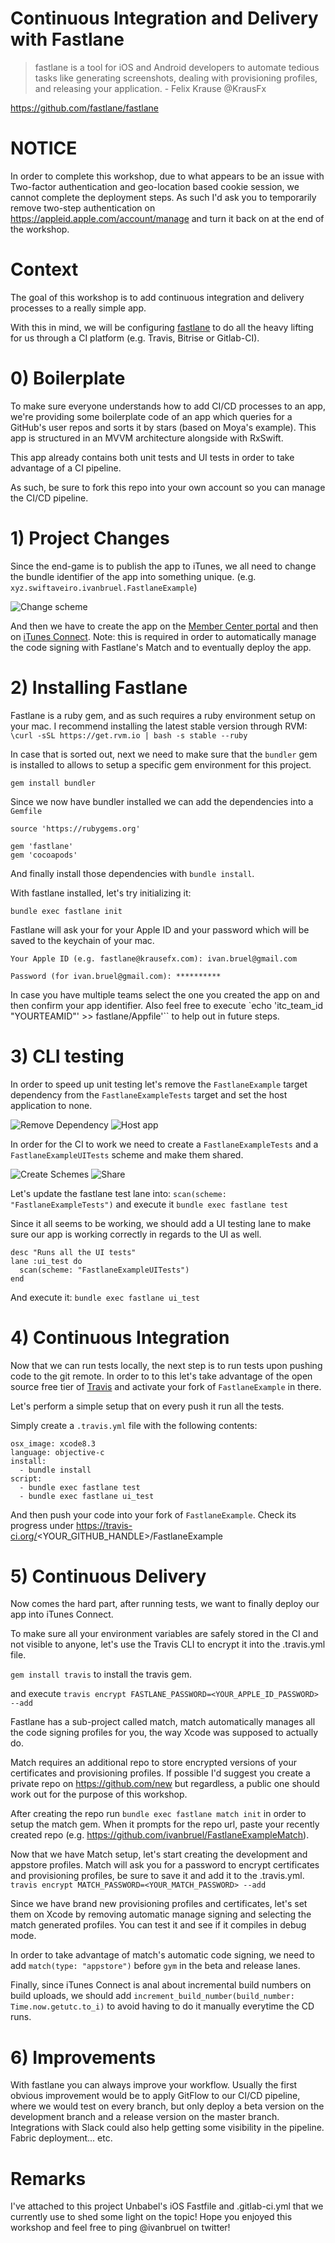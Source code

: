 Continuous Integration and Delivery with Fastlane
=========

> fastlane is a tool for iOS and Android developers to automate tedious tasks like generating screenshots, dealing with provisioning profiles, and releasing your application. - Felix Krause @KrausFx

https://github.com/fastlane/fastlane

# NOTICE

In order to complete this workshop, due to what appears to be an issue with Two-factor authentication and geo-location based cookie session,  we cannot complete the deployment steps. As such I'd ask you to temporarily remove two-step authentication on https://appleid.apple.com/account/manage and turn it back on at the end of the workshop.

# Context

The goal of this workshop is to add continuous integration and delivery processes to a really simple app.

With this in mind, we will be configuring [fastlane](https://github.com/fastlane/fastlane) to do all the heavy lifting for us through a CI platform (e.g. Travis, Bitrise or Gitlab-CI).

# 0) Boilerplate

To make sure everyone understands how to add CI/CD processes to an app, we're providing some boilerplate code of an app which queries for a GitHub's user repos and sorts it by stars (based on Moya's example). This app is structured in an MVVM architecture alongside with RxSwift.

This app already contains both unit tests and UI tests in order to take advantage of a CI pipeline.

As such, be sure to fork this repo into your own account so you can manage the CI/CD pipeline.

# 1) Project Changes

Since the end-game is to publish the app to iTunes, we all need to change the bundle identifier of the app into something unique. (e.g. `xyz.swiftaveiro.ivanbruel.FastlaneExample`)

![Change scheme](http://i.imgur.com/qiLDeI8.png)

And then we have to create the app on the [Member Center portal](https://developer.apple.com/account/ios/certificate/) and then on [iTunes Connect](https://itunesconnect.apple.com/). Note: this is required in order to automatically manage the code signing with Fastlane's Match and to eventually deploy the app.

# 2) Installing Fastlane

Fastlane is a ruby gem, and as such requires a ruby environment setup on your mac. I recommend installing the latest stable version through RVM: `\curl -sSL https://get.rvm.io | bash -s stable --ruby`

In case that is sorted out, next we need to make sure that the `bundler` gem is installed to allows to setup a specific gem environment for this project.

`gem install bundler`

Since we now have bundler installed we can add the dependencies into a `Gemfile`

```
source 'https://rubygems.org'

gem 'fastlane'
gem 'cocoapods'

```

And finally install those dependencies with `bundle install`.

With fastlane installed, let's try initializing it:

`bundle exec fastlane init`

Fastlane will ask your for your Apple ID and your password which will be saved to the keychain of your mac.

`Your Apple ID (e.g. fastlane@krausefx.com): ivan.bruel@gmail.com`

`Password (for ivan.bruel@gmail.com): **********`

In case you have multiple teams select the one you created the app on and then confirm your app identifier. Also feel free to execute `echo 'itc_team_id "YOURTEAMID"' >> fastlane/Appfile'`` to help out in future steps.

# 3) CLI testing

In order to speed up unit testing let's remove the `FastlaneExample` target dependency from the `FastlaneExampleTests` target and set the host application to none.

![Remove Dependency](http://i.imgur.com/GZFywXE.png)
![Host app](http://i.imgur.com/6wPn14D.png)

In order for the CI to work we need to create a `FastlaneExampleTests` and a `FastlaneExampleUITests` scheme and make them shared.

![Create Schemes](http://i.imgur.com/Z6tj9Hu.png)
![Share](http://i.imgur.com/eRooJLJ.png)

Let's update the fastlane test lane into: `scan(scheme: "FastlaneExampleTests")` and execute it `bundle exec fastlane test`

Since it all seems to be working, we should add a UI testing lane to make sure our app is working correctly in regards to the UI as well.

```
desc "Runs all the UI tests"
lane :ui_test do
  scan(scheme: "FastlaneExampleUITests")
end
```

And execute it: `bundle exec fastlane ui_test`

# 4) Continuous Integration

Now that we can run tests locally, the next step is to run tests upon pushing code to the git remote. In order to to this let's take advantage of the open source free tier of [Travis](https://travis-ci.org/) and activate your fork of `FastlaneExample` in there.

Let's perform a simple setup that on every push it run all the tests.

Simply create a `.travis.yml` file with the following contents:

```
osx_image: xcode8.3
language: objective-c
install:
  - bundle install
script:
  - bundle exec fastlane test
  - bundle exec fastlane ui_test
```

And then push your code into your fork of `FastlaneExample`.
Check its progress under https://travis-ci.org/<YOUR_GITHUB_HANDLE>/FastlaneExample

# 5) Continuous Delivery

Now comes the hard part, after running tests, we want to finally deploy our app into iTunes Connect.

To make sure all your environment variables are safely stored in the CI and not visible to anyone, let's use the Travis CLI to encrypt it into the .travis.yml file.

`gem install travis` to install the travis gem.

and execute `travis encrypt FASTLANE_PASSWORD=<YOUR_APPLE_ID_PASSWORD> --add`

Fastlane has a sub-project called match, match automatically manages all the code signing profiles for you, the way Xcode was supposed to actually do.

Match requires an additional repo to store encrypted versions of your certificates and provisioning profiles. If possible I'd suggest you create a private repo on https://github.com/new but regardless, a public one should work out for the purpose of this workshop.

After creating the repo run `bundle exec fastlane match init` in order to setup the match gem. When it prompts for the repo url, paste your recently created repo (e.g. https://github.com/ivanbruel/FastlaneExampleMatch).

Now that we have Match setup, let's start creating the development and appstore profiles. Match will ask you for a password to encrypt certificates and provisioning profiles, be sure to save it and add it to the .travis.yml.
`travis encrypt MATCH_PASSWORD=<YOUR_MATCH_PASSWORD> --add`

Since we have brand new provisioning profiles and certificates, let's set them on Xcode by removing automatic manage signing and selecting the match generated profiles. You can test it and see if it compiles in debug mode.

In order to take advantage of match's automatic code signing, we need to add `match(type: "appstore")` before `gym` in the beta and release lanes.

Finally, since iTunes Connect is anal about incremental build numbers on build uploads, we should add `increment_build_number(build_number: Time.now.getutc.to_i)` to avoid having to do it manually everytime the CD runs.

# 6) Improvements

With fastlane you can always improve your workflow. Usually the first obvious improvement would be to apply GitFlow to our CI/CD pipeline, where we would test on every branch, but only deploy a beta version on the development branch and a release version on the master branch.
Integrations with Slack could also help getting some visibility in the pipeline.
Fabric deployment...
etc.

# Remarks

I've attached to this project Unbabel's iOS Fastfile and .gitlab-ci.yml that we currently use to shed some light on the topic!
Hope you enjoyed this workshop and feel free to ping @ivanbruel on twitter!
